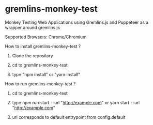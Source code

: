 # gremlins-monkey-test
Monkey Testing Web Applications using Gremlins.js and Puppeteer as a wrapper around gremlins.js

Supported Browsers: Chrome/Chromium

How to install gremlins-monkey-test ?

1. Clone the repository 

2. cd to gremlins-monkey-test

3. type "npm install" or "yarn install"


How to run gremlins-monkey-test ?

1. cd to gremlins-monkey-test

2. type npm run start --url "http://example.com"  or yarn start --url "http://example.com"

3. url corresponds to default entrypoint from config.default
